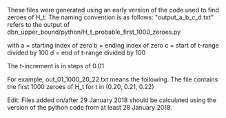 These files were generated using an early version of the code used to find
zeroes of H_t. The naming convention is as follows: "output_a_b_c_d.txt" refers
to the output of dbn_upper_bound/python/H_t_probable_first_1000_zeroes.py 

with
a = starting index of zero
b = ending index of zero
c = start of t-range divided by 100
d = end of t-range divided by 100

The t-increment is in steps of 0.01

For example, out_01_1000_20_22.txt means the following. The file contains
the first 1000 zeroes of H_t for t in (0.20, 0.21, 0.22)

Edit: Files added on/after 29 January 2018 should be calculated using the
version of the python code from at least 28 January 2018.
